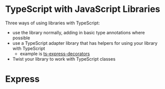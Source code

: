 # TypeScript with JavaScript Libraries

Three ways of using libraries with TypeScript:
- use the library normally, adding in basic type annotations where possible
- use a TypeScript adapter library that has helpers for using your library with TypeScript
  - example is [ts-express-decorators](https://www.npmjs.com/package/ts-express-decorators)
- Twist your library to work with TypeScript classes

# Express